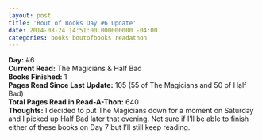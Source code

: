 ```yaml
---
layout: post
title: 'Bout of Books Day #6 Update'
date: 2014-08-24 14:51:00.000000000 -04:00
categories: books boutofbooks readathon
---
```

<p><strong>Day:</strong> #6&#160;<br /><strong>Current Read:</strong> The Magicians &amp; Half Bad <br /><strong>Books Finished:</strong> 1&#160;<br /><strong>Pages Read Since Last Update:</strong> 105 (55 of The Magicians and 50 of Half Bad) <br /><strong>Total Pages Read in Read-A-Thon:</strong> 640&#160;<br /><strong>Thoughts:</strong> I decided to put The Magicians down for a moment on Saturday and I picked up Half Bad later that evening. Not sure if I&#8217;ll be able to finish either of these books on Day 7 but I&#8217;ll still keep reading.</p>
